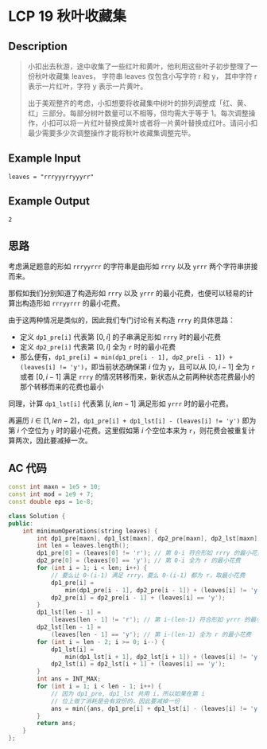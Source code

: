 # LCP 19 秋叶收藏集

## Description

> 小扣出去秋游，途中收集了一些红叶和黄叶，他利用这些叶子初步整理了一份秋叶收藏集 leaves， 字符串 leaves 仅包含小写字符 r 和 y， 其中字符 r 表示一片红叶，字符 y 表示一片黄叶。
>
> 出于美观整齐的考虑，小扣想要将收藏集中树叶的排列调整成「红、黄、红」三部分。每部分树叶数量可以不相等，但均需大于等于 1。每次调整操作，小扣可以将一片红叶替换成黄叶或者将一片黄叶替换成红叶。请问小扣最少需要多少次调整操作才能将秋叶收藏集调整完毕。



## Example Input

    leaves = "rrryyyrryyyrr"



## Example Output

    2



## 思路

考虑满足题意的形如 `rrryyrrr` 的字符串是由形如 `rrry` 以及 `yrrr` 两个字符串拼接而来。

那假如我们分别知道了构造形如 `rrry` 以及 `yrrr` 的最小花费，也便可以轻易的计算出构造形如 `rrryyrrr` 的最小花费。

由于这两种情况是类似的，因此我们专门讨论有关构造 `rrry` 的具体思路：

- 定义 `dp1_pre[i]` 代表第 $[0, i]$ 的子串满足形如 `rrry` 时的最小花费
- 定义 `dp2_pre[i]` 代表第 $[0,i]$ 全为 `r` 时的最小花费
- 那么便有，`dp1_pre[i] = min(dp1_pre[i - 1], dp2_pre[i - 1]) + (leaves[i] != 'y')`，即当前状态确保第 $i$ 位为 `y`，且可以从 $[0, i-1]$ 全为 `r` 或者 $[0, i-1]$ 满足 `rrry` 的情况转移而来，新状态从之前两种状态花费最小的那个转移而来的花费也最小

同理，计算 `dp1_lst[i]` 代表第 $[i, len-1]$ 满足形如 `yrrr` 时的最小花费。

再遍历 $i\in[1, len-2]$，`dp1_pre[i] + dp1_lst[i] - (leaves[i] != 'y')` 即为第 $i$ 个空位为 `y` 时的最小花费。这里假如第 $i$ 个空位本来为 `r`，则花费会被重复计算两次，因此要减掉一次。



## AC 代码

```cpp
const int maxn = 1e5 + 10;
const int mod = 1e9 + 7;
const double eps = 1e-8;

class Solution {
public:
    int minimumOperations(string leaves) {
        int dp1_pre[maxn], dp1_lst[maxn], dp2_pre[maxn], dp2_lst[maxn];
        int len = leaves.length();
        dp1_pre[0] = (leaves[0] != 'r'); // 第 0-i 符合形如 rrry 的最小花费
        dp2_pre[0] = (leaves[0] == 'y'); // 第 0-i 全为 r 的最小花费
        for (int i = 1; i < len; i++) {
            // 要么让 0-(i-1) 满足 rrry，要么 0-(i-1) 都为 r，取最小花费
            dp1_pre[i] =
                min(dp1_pre[i - 1], dp2_pre[i - 1]) + (leaves[i] != 'y');
            dp2_pre[i] = dp2_pre[i - 1] + (leaves[i] == 'y');
        }
        dp1_lst[len - 1] =
            (leaves[len - 1] != 'r'); // 第 i-(len-1) 符合形如 yrrr 的最小花费
        dp2_lst[len - 1] =
            (leaves[len - 1] == 'y'); // 第 i-(len-1) 全为 r 的最小花费
        for (int i = len - 2; i >= 0; i--) {
            dp1_lst[i] =
                min(dp1_lst[i + 1], dp2_lst[i + 1]) + (leaves[i] != 'y');
            dp2_lst[i] = dp2_lst[i + 1] + (leaves[i] == 'y');
        }
        int ans = INT_MAX;
        for (int i = 1; i < len - 1; i++) {
            // 因为 dp1_pre, dp1_lst 共用 i，所以如果在第 i
            // 位上做了消耗是会有双份的，因此要减掉一份
            ans = min({ans, dp1_pre[i] + dp1_lst[i] - (leaves[i] != 'y')});
        }
        return ans;
    }
};
```
